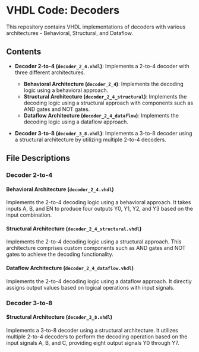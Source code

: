 # VHDL Code: Decoders

This repository contains VHDL implementations of decoders with various architectures - Behavioral, Structural, and Dataflow.

## Contents

- **Decoder 2-to-4 (`decoder_2_4.vhdl`)**: Implements a 2-to-4 decoder with three different architectures.
  - **Behavioral Architecture (`decoder_2_4`)**: Implements the decoding logic using a behavioral approach.
  - **Structural Architecture (`decoder_2_4_structural`)**: Implements the decoding logic using a structural approach with components such as AND gates and NOT gates.
  - **Dataflow Architecture (`decoder_2_4_dataflow`)**: Implements the decoding logic using a dataflow approach.

- **Decoder 3-to-8 (`decoder_3_8.vhdl`)**: Implements a 3-to-8 decoder using a structural architecture by utilizing multiple 2-to-4 decoders.
  
## File Descriptions

### Decoder 2-to-4

#### Behavioral Architecture (`decoder_2_4.vhdl`)

Implements the 2-to-4 decoding logic using a behavioral approach. It takes inputs A, B, and EN to produce four outputs Y0, Y1, Y2, and Y3 based on the input combination.

#### Structural Architecture (`decoder_2_4_structural.vhdl`)

Implements the 2-to-4 decoding logic using a structural approach. This architecture comprises custom components such as AND gates and NOT gates to achieve the decoding functionality.

#### Dataflow Architecture (`decoder_2_4_dataflow.vhdl`)

Implements the 2-to-4 decoding logic using a dataflow approach. It directly assigns output values based on logical operations with input signals.

### Decoder 3-to-8

#### Structural Architecture (`decoder_3_8.vhdl`)

Implements a 3-to-8 decoder using a structural architecture. It utilizes multiple 2-to-4 decoders to perform the decoding operation based on the input signals A, B, and C, providing eight output signals Y0 through Y7.


